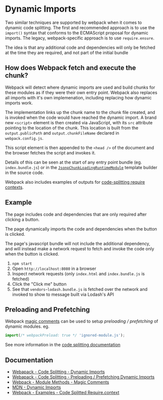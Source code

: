 # Dynamic Imports

Two similar techniques are supported by webpack when it comes to dynamic code splitting.
The first and recommended approach is to use the `import()` syntax that conforms to the ECMAScript proposal for dynamic imports. The legacy, webpack-specific approach is to use `require.ensure`.

The idea is that any additional code and dependencies will only be fetched at the time they are required, and not part of the initial bundle

## How does Webpack fetch and execute the chunk?

Webpack will detect where dynamic imports are used and build chunks for these modules as if they were their own entry point.
Webpack also replaces all imports with it's own implemenation, including replacing how dynamic imports work.

The implementation links up the chunk name to the chunk file created, and is invoked when the code would have reached the dynamic import.
A brand new `<script>` element is then created via JavaScript, with its `src` attribute pointing to the location of the chunk. This location is built from the `output.publicPath` and `output.chunkFileName` declared in `webpack.config.js`.

This script element is then appended to the `<head />` of the document and the browser fetches the script and invokes it.

Details of this can be seen at the start of any entry point bundle (eg. `index.bundle.js`) or in the [`JsonpChunkLoadingRuntimeModule`](https://github.com/webpack/webpack/blob/253cf465df3f1d577a6da25c554c5c0a7e64bf0b/lib/web/JsonpChunkLoadingRuntimeModule.js) template builder in the source code.

Webpack also includes examples of outputs for [code-splitting require contexts](https://github.com/webpack/webpack/tree/master/examples/code-splitted-require.context).

## Example

The page includes code and dependencies that are only required after clicking a button.

The page dynamically imports the code and dependencies when the button is clicked.

The page's javascript bundle will not include the additional dependency, and will instead make a network request to fetch and invoke the code only when the button is clicked.

1. `npm start`
2. Open `http://localhost:8080` in a browser
3. Inspect network requests (only `index.html` and `index.bundle.js` is fetched)
4. Click the "Click me" button
5. See that `vendors~lodash.bundle.js` is fetched over the network and invoked to show to message built via Lodash's API

## Preloading and Prefetching

Webpack [magic comments](https://webpack.js.org/api/module-methods/#magic-comments) can be used to setup _preloading / prefetching_ of dynamic modules.
eg.

```js
import(/* webpackPreload: true */ 'ignored-module.js');
```

See more information in the [code splitting documentation](https://webpack.js.org/guides/code-splitting/#prefetchingpreloading-modules)

## Documentation

- [Webapack - Code Splitting - Dynamic Imports](https://webpack.js.org/guides/code-splitting/#dynamic-imports)
- [Webapack - Code Splitting - Preloading / Prefetching Dynamic Imports](https://webpack.js.org/guides/code-splitting/#prefetchingpreloading-modules)
- [Webpack - Module Methods - Magic Comments](https://webpack.js.org/api/module-methods/#magic-comments)
- [MDN - Dynamic Imports](https://developer.mozilla.org/en-US/docs/Web/JavaScript/Reference/Statements/import#Dynamic_Imports)
- [Webpack - Examples - Code Splitted Require.context](https://github.com/webpack/webpack/tree/master/examples/code-splitted-require.context)
